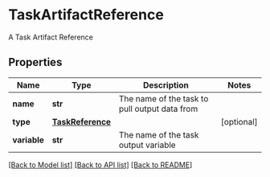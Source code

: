 # TaskArtifactReference

A Task Artifact Reference
## Properties
Name | Type | Description | Notes
------------ | ------------- | ------------- | -------------
**name** | **str** | The name of the task to pull output data from | 
**type** | [**TaskReference**](TaskReference.md) |  | [optional] 
**variable** | **str** | The name of the task output variable | 

[[Back to Model list]](../README.md#documentation-for-models) [[Back to API list]](../README.md#documentation-for-api-endpoints) [[Back to README]](../README.md)


